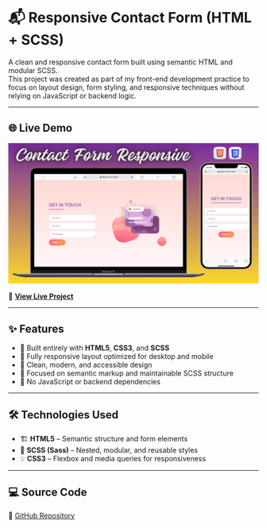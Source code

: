 # 📬 Responsive Contact Form (HTML + SCSS)

A clean and responsive contact form built using semantic HTML and modular SCSS.  
This project was created as part of my front-end development practice to focus on layout design, form styling, and responsive techniques without relying on JavaScript or backend logic.

---

## 🌐 Live Demo

[![Website Preview](assets/images/contact.png)](https://nufail-01.github.io/Contact-form/)

🔗 **[View Live Project](https://nufail-01.github.io/Contact-form/)**

---

## ✨ Features

- 🧱 Built entirely with **HTML5**, **CSS3**, and **SCSS**
- 📱 Fully responsive layout optimized for desktop and mobile
- 🎨 Clean, modern, and accessible design
- 🧾 Focused on semantic markup and maintainable SCSS structure
- 🚫 No JavaScript or backend dependencies

---

## 🛠️ Technologies Used

- 🏗️ **HTML5** – Semantic structure and form elements  
- 🎯 **SCSS (Sass)** – Nested, modular, and reusable styles  
- 💡 **CSS3** – Flexbox and media queries for responsiveness

---

## 💻 Source Code

📂 [GitHub Repository](https://github.com/nufail-01/Contact-form.git)
